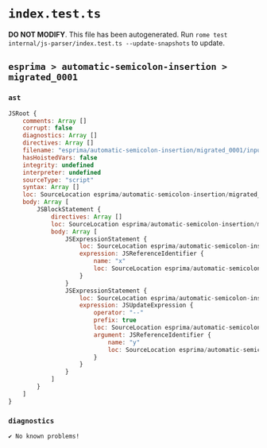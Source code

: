 # `index.test.ts`

**DO NOT MODIFY**. This file has been autogenerated. Run `rome test internal/js-parser/index.test.ts --update-snapshots` to update.

## `esprima > automatic-semicolon-insertion > migrated_0001`

### `ast`

```javascript
JSRoot {
	comments: Array []
	corrupt: false
	diagnostics: Array []
	directives: Array []
	filename: "esprima/automatic-semicolon-insertion/migrated_0001/input.js"
	hasHoistedVars: false
	integrity: undefined
	interpreter: undefined
	sourceType: "script"
	syntax: Array []
	loc: SourceLocation esprima/automatic-semicolon-insertion/migrated_0001/input.js 1:0-3:0
	body: Array [
		JSBlockStatement {
			directives: Array []
			loc: SourceLocation esprima/automatic-semicolon-insertion/migrated_0001/input.js 1:0-2:5
			body: Array [
				JSExpressionStatement {
					loc: SourceLocation esprima/automatic-semicolon-insertion/migrated_0001/input.js 1:2-1:3
					expression: JSReferenceIdentifier {
						name: "x"
						loc: SourceLocation esprima/automatic-semicolon-insertion/migrated_0001/input.js 1:2-1:3 (x)
					}
				}
				JSExpressionStatement {
					loc: SourceLocation esprima/automatic-semicolon-insertion/migrated_0001/input.js 2:0-2:3
					expression: JSUpdateExpression {
						operator: "--"
						prefix: true
						loc: SourceLocation esprima/automatic-semicolon-insertion/migrated_0001/input.js 2:0-2:3
						argument: JSReferenceIdentifier {
							name: "y"
							loc: SourceLocation esprima/automatic-semicolon-insertion/migrated_0001/input.js 2:2-2:3 (y)
						}
					}
				}
			]
		}
	]
}
```

### `diagnostics`

```
✔ No known problems!

```
